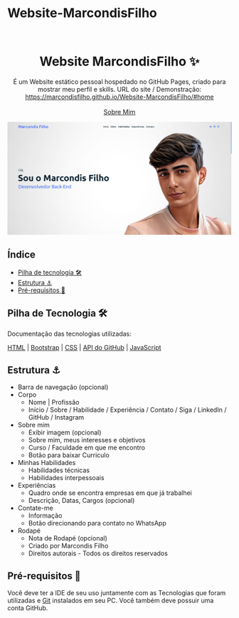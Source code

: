 # Website-MarcondisFilho

<br />
<p align="center">
  <h1 align="center">Website MarcondisFilho ✨</h1>

  <p align="center">
    É um Website estático pessoal hospedado no GitHub Pages, criado para mostrar meu perfil e skills. URL do site / Demonstração: 
    <a href="https://marcondisfilho.github.io/Website-MarcondisFilho/#home">https://marcondisfilho.github.io/Website-MarcondisFilho/#home</a>
    <br />
    <br />
    <a href="https://marcondisfilho.github.io/Website-MarcondisFilho/#about">Sobre Mim</a>
  </p>
</p>

[![Site preview](/Images/imagem-website.png)](https://marcondisfilho.github.io/Website-MarcondisFilho/#home)

## Índice

- [Pilha de tecnologia 🛠️](#tecnologia-pilha-)
- [Estrutura ⚓](#estrutura-)
- [Pré-requisitos 🍪](#pré-requisitos-)

## Pilha de Tecnologia 🛠️

Documentação das tecnologias utilizadas:

[HTML](https://devdocs.io/html/)
| [Bootstrap](https://getbootstrap.com/)
| [CSS](https://devdocs.io/css/)
| [API do GitHub](https://developer.github.com/v3/repos/)
| [JavaScript](https://devdocs.io/javascript/)

## Estrutura ⚓

- Barra de navegação (opcional)
- Corpo
  - Nome | Profissão
  - Início / Sobre / Habilidade / Experiência / Contato / Siga / LinkedIn / GitHub / Instagram 
- Sobre mim
  - Exibir imagem (opcional)
  - Sobre mim, meus interesses e objetivos 
  - Curso / Faculdade em que me encontro
  - Botão para baixar Curriculo
- Minhas Habilidades
  - Habilidades técnicas
  - Habilidades interpessoais
- Experiências
  - Quadro onde se encontra empresas em que já trabalhei
  - Descrição, Datas, Cargos (opcional)
- Contate-me
  - Informação
  - Botão direcionando para contato no WhatsApp   
- Rodapé
  - Nota de Rodapé (opcional)
  - Criado por Marcondis Filho
  - Direitos autorais - Todos os direitos reservados
  

## Pré-requisitos 🍪

Você deve ter a IDE de seu uso juntamente com as Tecnologias que foram utilizadas e [Git](https://git-scm.com/) instalados em seu PC. Você também deve possuir uma conta GitHub.
